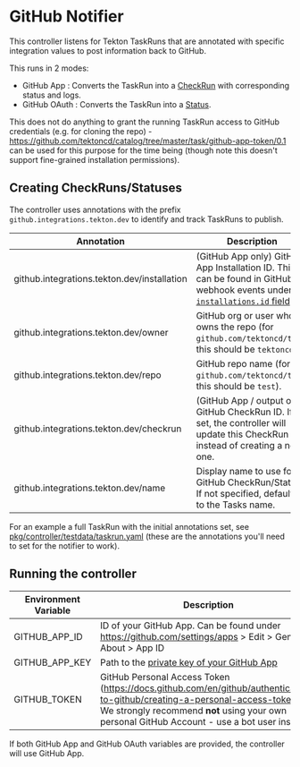# GitHub Notifier

This controller listens for Tekton TaskRuns that are annotated with specific
integration values to post information back to GitHub.

This runs in 2 modes:

- GitHub App : Converts the TaskRun into a
  [CheckRun](https://docs.github.com/en/rest/guides/getting-started-with-the-checks-api)
  with corresponding status and logs.
- GitHub OAuth : Converts the TaskRun into a
  [Status](https://docs.github.com/en/github/collaborating-with-issues-and-pull-requests/about-status-checks).

This does not do anything to grant the running TaskRun access to GitHub
credentials (e.g. for cloning the repo) -
https://github.com/tektoncd/catalog/tree/master/task/github-app-token/0.1 can be
used for this purpose for the time being (though note this doesn't support
fine-grained installation permissions).

## Creating CheckRuns/Statuses

The controller uses annotations with the prefix `github.integrations.tekton.dev`
to identify and track TaskRuns to publish.

| Annotation                                  | Description                                                                                                                                                                                                                                                                           |
| ------------------------------------------- | ------------------------------------------------------------------------------------------------------------------------------------------------------------------------------------------------------------------------------------------------------------------------------------- |
| github.integrations.tekton.dev/installation | (GitHub App only) GitHub App Installation ID. This can be found in GitHub webhook events under the [`installations.id` field](https://docs.github.com/en/enterprise-server@2.20/developers/webhooks-and-events/webhook-events-and-payloads#webhook-payload-object-common-properties). |
| github.integrations.tekton.dev/owner        | GitHub org or user who owns the repo (for `github.com/tektoncd/test`, this should be `tektoncd`).                                                                                                                                                                                     |
| github.integrations.tekton.dev/repo         | GitHub repo name (for `github.com/tektoncd/test`, this should be `test`).                                                                                                                                                                                                             |
| github.integrations.tekton.dev/checkrun     | (GitHub App / output only) GitHub CheckRun ID. If set, the controller will update this CheckRun instead of creating a new one.                                                                                                                                                        |
| github.integrations.tekton.dev/name         | Display name to use for GitHub CheckRun/Status. If not specified, defaults to the Tasks name.                                                                                                                                                                                         |

For an example a full TaskRun with the initial annotations set, see
[pkg/controller/testdata/taskrun.yaml](pkg/controller/testdata/taskrun.yaml)
(these are the annotations you'll need to set for the notifier to work).

## Running the controller

| Environment Variable | Description                                                                                                                                                                                                                |
| -------------------- | -------------------------------------------------------------------------------------------------------------------------------------------------------------------------------------------------------------------------- |
| GITHUB_APP_ID        | ID of your GitHub App. Can be found under https://github.com/settings/apps > Edit > General > About > App ID                                                                                                               |
| GITHUB_APP_KEY       | Path to the [private key of your GitHub App](https://docs.github.com/en/free-pro-team@latest/developers/apps/authenticating-with-github-apps#generating-a-private-key)                                                     |
| GITHUB_TOKEN         | GitHub Personal Access Token (https://docs.github.com/en/github/authenticating-to-github/creating-a-personal-access-token). We strongly recommend **not** using your own personal GitHub Account - use a bot user instead. |

If both GitHub App and GitHub OAuth variables are provided, the controller will
use GitHub App.
